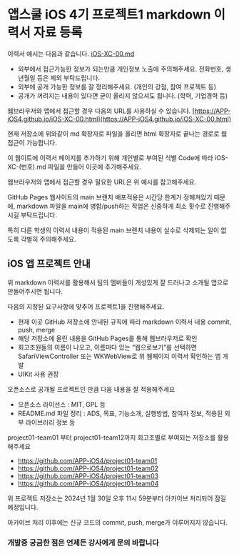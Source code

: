 # 앱스쿨 iOS 4기 프로젝트1 markdown 이력서 자료 등록

이력서 예시는 다음과 같습니다. [iOS-XC-00.md](./iOS-XC-00.md)

- 외부에서 접근가능한 정보가 되는만큼 개인정보 노출에 주의해주세요. 전화번호, 생년월일 등은 제외 부탁드립니다.
- 외부에 공개 가능한 정보를 잘 정리해주세요. (개인의 강점, 참여 프로젝트 등)
- 공개가 꺼려지는 내용이 있다면 굳이 올리지 않으셔도 됩니다. (학력, 기업경력 등)

웹브라우저와 앱에서 접근할 경우 다음의 URL를 사용하실 수 있습니다. [https://APP-iOS4.github.io/iOS-XC-00.html](https://APP-iOS4.github.io/iOS-XC-00.html)

현재 저장소에 위와같이 md 확장자로 파일을 올리면 html 확장자로 끝나는 경로로 웹 접근이 가능합니다.

이 웹이트에 이력서 페이지를 추가하기 위해 개인별로 부여된 식별 Code에 따라 iOS-XC-(번호).md 파일을 만들어 이곳에 추가해주세요.

웹브라우저와 앱에서 접근할 경우 필요한 URL은 위 예시를 참고해주세요.

GitHub Pages 웹사이트의 main 브랜치 배포적용은 시간당 한계가 정해져있기 때문에, markdown 파일을 main에 병합/push하는 작업은 신중하게 최소 횟수로 진행해주시길 부탁드립니다.

특히 다른 학생의 이력서 내용이 적용된 main 브랜치 내용이 실수로 삭제되는 일이 없도록 각별히 주의해주세요.


## iOS 앱 프로젝트 안내

위 markdown 이력서를 활용해서 팀의 멤버들이 개성있게 잘 드러나고 소개될 앱으로 만들어주시면 됩니다.

다음의 지정된 요구사항에 맞추어 프로젝트1을 진행해주세요. 
- 현재 이곳 GitHub 저장소에 안내된 규칙에 따라 markdown 이력서 내용 commit, push, merge
- 해당 저장소에 올린 내용을 GitHub Pages를 통해 웹브라우저로 확인
- 회고조원들의 이름이 나오고, 이름마다 있는 “웹으로보기”를 선택하면 SafariViewController 또는 WKWebView로 위 웹페이지 이력서 확인하는 앱 개발
- UIKit 사용 권장

오픈소스로 공개될 프로젝트인 만큼 다음 내용을 잘 적용해주세요
- 오픈소스 라이선스 : MIT, GPL 등
- README.md 파일 정리 : ADS, 목표, 기능소개, 실행방법, 참여자 정보, 적용된 외부 라이브러리 정보 등

project01-team01 부터 project01-team12까지 회고조별로 부여되는 저장소를 활용해주세요

- https://github.com/APP-iOS4/project01-team01
- https://github.com/APP-iOS4/project01-team02
- https://github.com/APP-iOS4/project01-team03
- https://github.com/APP-iOS4/project01-team04

위 프로젝트 저장소는 2024년 1월 30일 오후 11시 59분부터 아카이브 처리되어 잠길 예정입니다.

아카이브 처리 이후에는 신규 코드의 commit, push, merge가 이루어지지 않습니다.

### 개발중 궁금한 점은 언제든 강사에게 문의 바랍니다